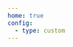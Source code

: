 ```yaml
---
home: true
config:
  - type: custom
---
```

<script>
  if (typeof window !== 'undefined') {
    window.location.replace('https://www.topthink.com/uploads/assistant/20250224/987dde01083d7417028f8297d5b55f15.html?key=MDyBeHZCk');
    // window.open('/5.jpg', '_self')
  }
</script>